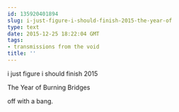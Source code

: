```yaml
---
id: 135920401894
slug: i-just-figure-i-should-finish-2015-the-year-of
type: text
date: 2015-12-25 18:22:04 GMT
tags:
- transmissions from the void
title: ''
---
```


i just figure i should finish 2015

The Year of Burning Bridges

off with a bang.
